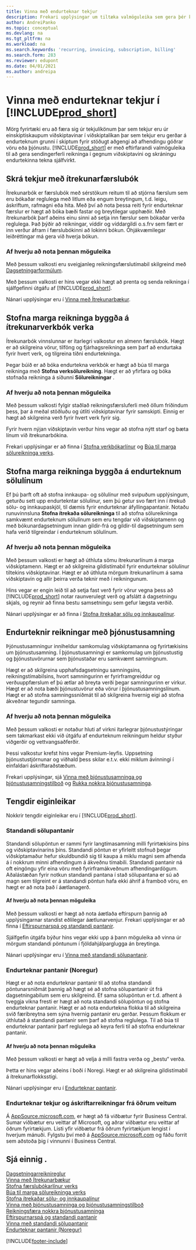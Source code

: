 ```yaml
---
title: Vinna með endurteknar tekjur
description: Frekari upplýsingar um tiltæka valmöguleika sem gera þér kleift að senda greiðslureikninga til viðskiptavina þinna og skrá endurteknar tekjur.
author: AndreiPanko
ms.topic: conceptual
ms.devlang: na
ms.tgt_pltfrm: na
ms.workload: na
ms.search.keywords: 'recurring, invoicing, subscription, billing'
ms.search.form: 283
ms.reviewer: edupont
ms.date: 04/01/2021
ms.author: andreipa
---
```

# <a name="work-with-recurring-revenue-in-"></a>Vinna með endurteknar tekjur í [!INCLUDE[prod_short](includes/prod_short.md)]

Mörg fyrirtæki eru að færa sig úr tekjulíkönum þar sem tekjur eru úr einskiptiskaupum viðskiptavinar í viðskiptalíkan þar sem tekjur eru gerðar á endurteknum grunni í skiptum fyrir stöðugt aðgengi að afhendingu góðrar vöru eða þjónustu.
[!INCLUDE[prod_short](includes/prod_short.md)] er með eftirfarandi valmöguleika til að gera sendingerferli reikninga í gegnum viðskiptavini og skráningu endurtekinna tekna sjálfvirkt. 

## <a name="register-revenue-with-a-recurring-general-journal"></a>Skrá tekjur með ítrekunarfærslubók

Ítrekunarbók er færslubók með sérstökum reitum til að stjórna færslum sem eru bókaðar reglulega með litlum eða engum breytingum, t.d. leigu, áskriftum, rafmagni eða hita. Með því að nota þessa reiti fyrir endurteknar færslur er hægt að bóka bæði fastar og breytilegar upphæðir. Með ítrekunarbók þarf aðeins einu sinni að setja inn færslur sem bókaðar verða reglulega. Það þýðir að reikningar, víddir og víddargildi o.s.frv sem fært er inn verður áfram í færslubókinni að lokinni bókun. Óhjákvæmilegar leiðréttingar má gera við hverja bókun.

### <a name="why-use-this-option"></a>Af hverju að nota þennan möguleika

Með þessum valkosti eru sveigjanleg reikningsfærslutímabil skilgreind með [Dagsetningarformúlum](ui-enter-date-ranges.md#use-date-formulas).

Með þessum valkosti er hins vegar ekki hægt að prenta og senda reikninga í sjálfgefinni útgáfu af [!INCLUDE[prod_short](includes/prod_short.md)].  

Nánari upplýsingar eru í [Vinna með Ítrekunarbækur](ui-work-general-journals.md#work-with-recurring-journals).  

## <a name="create-multiple-invoices-based-on-a-recurring-job-journal"></a>Stofna marga reikninga byggða á ítrekunarverkbók verka

Ítrekunarbók vinnslunnar er ítarlegri valkostur en almenn færslubók. Hægt er að skilgreina vörur, tilföng og fjárhagsreikninga sem þarf að endurtaka fyrir hvert verk, og tilgreina tíðni endurtekninga.  

Þegar búið er að bóka endurtekna verkbók er hægt að búa til marga reikninga með **Stofna verksölureikning**. Hægt er að yfirfara og bóka stofnaða reikninga á síðunni **Sölureikningar** .

### <a name="why-use-this-option-1"></a>Af hverju að nota þennan möguleika

Með þessum valkosti fylgir staðlað reikningsfærsluferli með öllum fríðindum þess, þar á meðal stöðluðu og útliti viðskiptavinar fyrir samskipti. Einnig er hægt að skilgreina verð fyrir hvert verk fyrir sig.

Fyrir hvern nýjan viðskiptavin verður hins vegar að stofna nýtt starf og bæta línum við ítrekunarbókina. 

Frekari upplýsingar er að finna í [Stofna verkbókarlínur](projects-how-record-job-usage.md#to-create-job-journal-lines-manually) og [Búa til marga sölureikninga verks](projects-how-invoice-jobs.md#to-create-multiple-job-sales-invoices).

## <a name="create-multiple-invoices-based-on-recurring-sales-lines"></a>Stofna marga reikninga byggða á endurteknum sölulínum

Ef þú þarft oft að stofna innkaupa- og sölulínur með svipuðum upplýsingum, geturðu sett upp endurtekntar sölulínur, sem þú getur svo fært inn í ítrekuð sölu- og innkaupaskjöl, til dæmis fyrir endurteknar áfyllingapantanir. Notaðu runuvinnsluna **Stofna ítrekaða sölureikninga** til að stofna sölureikninga samkvæmt endurteknum sölulínum sem eru tengdar við viðskiptamenn og með bókunardagsetningum innan gildir-frá og gildir-til dagsetningum sem hafa verið tilgreindar í endurteknum sölulínum.  

### <a name="why-use-this-option-2"></a>Af hverju að nota þennan möguleika

Með þessum valkosti er hægt að úthluta sömu ítrekunarlínum á marga viðskiptamenn. Hægt er að skilgreina gildistímabil fyrir endurteknar sölulínur tiltekins viðskiptavinar. Hægt er að úthluta mörgum ítrekunarlínum á sama viðskiptavin og allir þeirra verða teknir með í reikningunum.

Hins vegar er engin leið til að setja fast verð fyrir vörur vegna þess að [!INCLUDE[prod_short](includes/prod_short.md)] notar raunverulegt verð og afslátt á dagsetningu skjals, og reynir að finna bestu samsetningu sem gefur lægsta verðið.  

Nánari upplýsingar er að finna í [Stofna ítrekaðar sölu og innkaupalínur](sales-how-work-standard-lines.md).

## <a name="recurring-invoices-with-service-contract"></a>Endurteknir reikningar með þjónustusamning

Þjónustusamningur inniheldur samkomulag viðskiptamanna og fyrirtækisins um þjónustusamning. Í þjónustusamningi er samkomulag um þjónustustig og þjónustuvörurnar sem þjónustaðar eru samkvæmt samningnum.  

Hægt er að skilgreina upphafsdagsetningu samningsins, reikningstímabilsins, hvort samningurinn er fyrirframgreiddur og verðuuppfærslum ef þú ætlar að breyta verði þegar samningurinn er virkur. Hægt er að nota bæði þjónustuvörur eða vörur í þjónustusamningslínum.
Hægt er að  stofna samningssniðmát til að skilgreina hvernig eigi að stofna ákveðnar tegundir samninga.  

### <a name="why-use-this-option-3"></a>Af hverju að nota þennan möguleika

Með þessum valkosti er notaður hluti af virkni ítarlegrar þjónustustýringar sem takmarkast ekki við útgáfu af endurteknum reikningum heldur styður viðgerðir og vettvangsaðferðir.

Þessi valkostur krefst hins vegar Premium-leyfis. Uppsetning þjónustustjórnunar og viðhald þess skilar e.t.v. ekki miklum ávinningi í einfaldari áskriftaraðstæðum.  

Frekari upplýsingar, sjá [Vinna með þjónustusamninga og þjónustusamningstilboð](service-how-to-create-service-contracts-and-service-contract-quotes.md) og [Rukka nokkra þjónustusamninga](service-how-create-invoices.md#to-invoice-several-service-contracts).

## <a name="related-features"></a>Tengdir eiginleikar
Nokkrir tengdir eiginleikar eru í [!INCLUDE[prod_short](includes/prod_short.md)].

### <a name="blanket-sales-orders"></a>Standandi sölupantanir

Standandi sölupöntun er rammi fyrir langtímasamning milli fyrirtækisins þíns og viðskiptavinarins þíns.
Standandi pöntun er yfirleitt stofnuð þegar viðskiptamaður hefur skuldbundið sig til kaupa á miklu magni sem afhenda á í nokkrum minni afhendingum á ákveðnu tímabili. Standandi pantanir ná oft eingöngu yfir eina vöru með fyrirframákveðnum afhendingardögum. Aðalástæðan fyrir notkun standandi pantana í stað sölupantana er sú að magn sem tilgreint er á standandi pöntun hafa ekki áhrif á framboð vöru, en hægt er að nota það í áætlanagerð.

#### <a name="why-use-this-option-4"></a>Af hverju að nota þennan möguleika

Með þessum valkosti er hægt að nota áætlaða eftirspurn þannig að upplýsingarnar standist eðlilegar áætlunarvenjur. Frekari upplýsingar er að finna í [Eftirspurnarspá og standandi pantanir](design-details-central-concepts-of-the-planning-system.md#demand-forecasts-and-blanket-orders).  

Sjálfgefin útgáfa býður hins vegar ekki upp á þann möguleika að vinna úr mörgum standandi pöntunum í fjöldahjálparglugga án breytinga.

Nánari upplýsingar eru í [Vinna með standandi sölupantanir](sales-how-to-create-blanket-sales-orders.md).

### <a name="recurring-orders-norway"></a>Endurteknar pantanir (Noregur)

Hægt er að nota endurteknar pantanir til að stofna standandi pöntunarsniðmát þannig að hægt sé að stofna sölupantanir út frá dagsetningabilum sem eru skilgreind. Ef sama sölupöntun er t.d. afhent á tveggja vikna fresti er hægt að nota standandi sölupöntun og stofna endurteknar pantanir.
Hægt er að nota endurtekna flokka til að skilgreina svið færibreytna sem sýna hvernig pantanir eru gerðar. Þessum flokkum er úthlutað á standandi pantanir sem þarf að stofna reglulega. Til að búa til endurteknar pantanir þarf reglulega að keyra ferli til að stofna endurteknar pantanir. 

#### <a name="why-use-this-option-5"></a>Af hverju að nota þennan möguleika

Með þessum valkosti er hægt að velja á milli fastra verða og „bestu“ verða.

Þetta er hins vegar aðeins í boði í Noregi. Hægt er að skilgreina gildistímabil á ítrekunarflokksstigi.

Nánari upplýsingar eru í [Endurteknar pantanir](LocalFunctionality/Norway/recurring-orders.md).

### <a name="recurring-revenue-and-subscription-billing-by-other-providers"></a>Endurteknar tekjur og áskriftarreikningar frá öðrum veitum

Á [AppSource.microsoft.com](https://appsource.microsoft.com/), er hægt að fá viðbætur fyrir Business Central. Sumar viðbætur eru veittar af Microsoft, og aðrar viðbætur eru veittar af öðrum fyrirtækjum. Listi yfir viðbætur frá öðrum fyrirtækjum lengist í hverjum mánuði. Fylgstu því með á [AppSource.microsoft.com](https://go.microsoft.com/fwlink/?linkid=2081646) og fáðu forrit sem aðstoða þig í vinnunni í Business Central.  

## <a name="see-also"></a>Sjá einnig .

[Dagsetningarreiknireglur](ui-enter-date-ranges.md#use-date-formulas)  
[Vinna með Ítrekunarbækur](ui-work-general-journals.md#work-with-recurring-journals)  
[Stofna færslubókarlínur verks](projects-how-record-job-usage.md#to-create-job-journal-lines-manually)  
[Búa til marga sölureikninga verks](projects-how-invoice-jobs.md#to-create-multiple-job-sales-invoices)  
[Stofna ítrekaðar sölu- og innkaupalínur](sales-how-work-standard-lines.md)  
[Vinna með þjónustusamninga og þjónustusamningstilboð](service-how-to-create-service-contracts-and-service-contract-quotes.md)  
[Reikningsfæra nokkra þjónustusamninga](service-how-create-invoices.md#to-invoice-several-service-contracts)  
[Eftirspurnarspá og standandi pantanir](design-details-central-concepts-of-the-planning-system.md#demand-forecasts-and-blanket-orders)  
[Vinna með standandi sölupantanir](sales-how-to-create-blanket-sales-orders.md)  
[Endurteknar pantanir (Noregur)](LocalFunctionality/Norway/recurring-orders.md)  


[!INCLUDE[footer-include](includes/footer-banner.md)]
